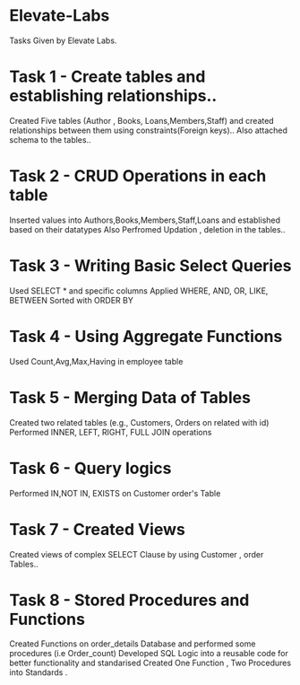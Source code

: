 # Elevate-Labs
Tasks Given by Elevate Labs.  

# Task 1 - Create tables and establishing relationships..
Created Five tables (Author , Books, Loans,Members,Staff) and created relationships between them using constraints(Foreign keys)..
Also attached schema to the tables..

# Task 2 - CRUD Operations in each table 

Inserted values into Authors,Books,Members,Staff,Loans and established based on their datatypes
Also Perfromed Updation , deletion in the tables..

# Task 3 - Writing Basic Select Queries

Used SELECT * and specific columns
Applied WHERE, AND, OR, LIKE, BETWEEN
Sorted with ORDER BY

# Task 4 - Using Aggregate Functions

Used Count,Avg,Max,Having in employee table

# Task 5 - Merging Data of Tables

Created two related tables (e.g., Customers, Orders on related with id)
Performed  INNER, LEFT, RIGHT, FULL JOIN operations

# Task 6 - Query logics 

Performed IN,NOT IN, EXISTS on Customer order's Table

# Task 7 - Created Views

Created views of complex SELECT Clause by using Customer , order Tables..

# Task 8 -  Stored Procedures and Functions

Created Functions on order_details Database and performed some procedures (i.e Order_count)
Developed SQL Logic into a reusable code for better functionality and standarised
Created One Function , Two Procedures into Standards . 
